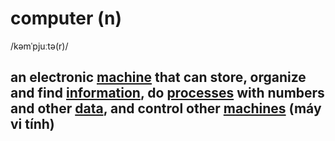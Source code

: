 # computer (n)

/kəmˈpjuːtə(r)/

## an electronic [machine](machine-n.md#a-piece-of-equipment-with-many-parts-that-work-together-to-do-a-particular-task-the-power-used-to-work-a-machine-may-be-electricity-steam-gas-etc-or-human-power) that can store, organize and find [information](information-n.md#data-that-is-processed-stored-or-sent-by-a-computer), do [processes](process-n.md#a-series-of-things-that-are-done-in-order-to-achieve-a-particular-result) with numbers and other [data](data-n.md#information-that-is-stored-by-a-computer), and control other [machines](machine-n.md#a-piece-of-equipment-with-many-parts-that-work-together-to-do-a-particular-task-the-power-used-to-work-a-machine-may-be-electricity-steam-gas-etc-or-human-power) (máy vi tính)